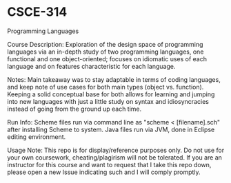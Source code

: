 # CSCE-314
Programming Languages

Course Description: Exploration of the design space of programming languages via an in-depth study of two programming languages, one functional and one object-oriented; focuses on idiomatic uses of each language and on features characteristic for each language. 

Notes: Main takeaway was to stay adaptable in terms of coding languages, and keep note of use cases for both main types (object vs. function). Keeping a solid conceptual base for both allows for learning and jumping into new languages with just a little study on syntax and idiosyncracies instead of going from the ground up each time.

Run Info: Scheme files run via command line as "scheme < [filename].sch" after installing Scheme to system. Java files run via JVM, done in Eclipse editing environment.

Usage Note: This repo is for display/reference purposes only. Do not use for your own coursework, cheating/plagirism will not be tolerated. If you are an instructor for this course and want to request that I take this repo down, please open a new Issue indicating such and I will comply promptly.
